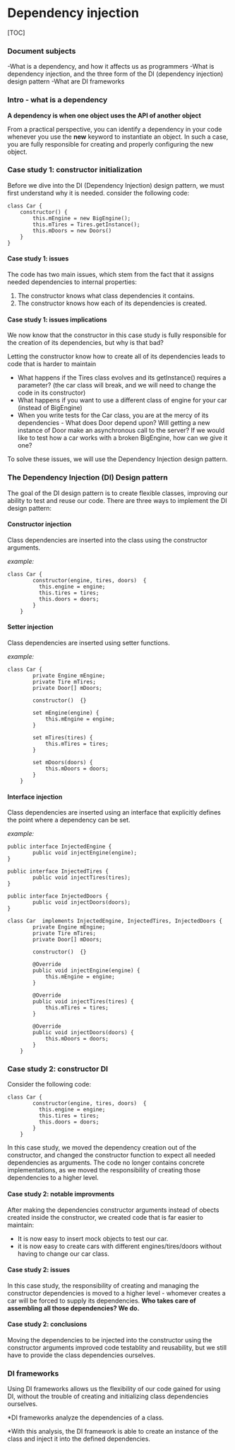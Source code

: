 # Dependency injection
 [TOC]
### Document subjects
-What is a dependency, and how it affects us as programmers
-What is dependency injection, and the three form of the DI (dependency injection) design pattern
-What are DI frameworks

### Intro - what is a dependency
**A dependency is when one object uses the API of another object**

From a practical perspective, you can identify a dependency in your code whenever you use the **new**  keyword to instantiate an object.  In such a case, you are fully responsible for creating and properly configuring the new object.

### Case study 1: constructor initialization
Before we dive into the DI (Dependency Injection) design pattern, we must first understand why it is needed. consider the following code:
```
class Car {
	constructor() {
		this.mEngine = new BigEngine();
		this.mTires = Tires.getInstance();
		this.mDoors = new Doors()
	}
}
```

#### Case study 1: issues
The code has two main issues, which stem from the fact that it assigns needed dependencies to internal properties:
1. The constructor knows what class dependencies it contains.
2. The constructor knows how each of its dependencies is created.

#### Case study 1: issues implications
We now know that the constructor in this case study is fully responsible for the creation of its dependencies, but why is that bad? 

Letting the constructor know how to create all of its dependencies leads to code that is harder to maintain
* What happens if the Tires class evolves and its getInstance() requires a parameter? (the car class will break, and we will need to change the code in its constructor)
* What happens if you want to use a different class of engine for your car (instead of BigEngine)
* When you write tests for the Car class, you are at the mercy of its dependencies - What does Door depend upon? Will getting a new instance of Door make an asynchronous call to the server? If we would like to test how a car works with a broken BigEngine, how can we give it one?

To solve these issues, we will use the Dependency Injection design pattern.

### The Dependency Injection (DI) Design pattern
The goal of the DI design pattern is to create flexible classes, improving our ability to test and reuse our code.
There are three ways to implement the DI design pattern:
#### Constructor injection
Class dependencies are inserted into the class using the constructor arguments.

*example:*
```
class Car {
  		constructor(engine, tires, doors)  {
  		  this.engine = engine;
  		  this.tires = tires;
  		  this.doors = doors;
  		}
	}
```
#### Setter injection
Class dependencies are inserted using setter functions.

*example:*
```
class Car {
		private Engine mEngine;
		private Tire mTires;
		private Door[] mDoors;

		constructor()  {}

		set mEngine(engine) {
			this.mEngine = engine;
		}
		
		set mTires(tires) {
			this.mTires = tires;
		}
		
		set mDoors(doors) {
			this.mDoors = doors;
		}
	}
```
#### Interface injection
Class dependencies are inserted using an interface that explicitly defines the point where a dependency can be set.

*example:*
```
public interface InjectedEngine {
		public void injectEngine(engine);
}

public interface InjectedTires {
		public void injectTires(tires);
}

public interface InjectedDoors {
		public void injectDoors(doors);
}

class Car  implements InjectedEngine, InjectedTires, InjectedDoors {
		private Engine mEngine;
		private Tire mTires;
		private Door[] mDoors;

		constructor()  {}

		@Override
		public void injectEngine(engine) {
			this.mEngine = engine;
		}

		@Override
		public void injectTires(tires) {
			this.mTires = tires;
		}

		@Override
		public void injectDoors(doors) {
			this.mDoors = doors;
		}
	}
```

### Case study 2: constructor DI
Consider the following code:
```
class Car {
  		constructor(engine, tires, doors)  {
  		  this.engine = engine;
  		  this.tires = tires;
  		  this.doors = doors;
  		}
	}
```
In this case study, we moved the dependency creation out of the constructor, and changed the constructor function to expect all needed dependencies as arguments. The code no longer contains concrete implementations, as we moved the responsibility of creating those dependencies to a higher level.

#### Case study 2: notable improvments
After making the dependencies constructor arguments instead of obects created inside the constructor, we created code that is far easier to maintain:
* It is now easy to insert mock objects to test our car.
* it is now easy to create cars with different engines/tires/doors without having to change our car class.


#### Case study 2: issues
In this case study, the responsibility of creating and managing the constructor dependencies is moved to a higher level - whomever creates a car will be forced to supply its dependencies.
**Who takes care of assembling all those dependencies? We do.**
#### Case study 2: conclusions
Moving the dependencies to be  injected into the constructor using the constructor arguments improved code testablity and reusability, but we still have to provide the class dependencies ourselves.
### DI frameworks

Using DI frameworks allows us the flexibility of our code gained for using DI, without the trouble of creating and initializing class dependencies ourselves.

*DI frameworks analyze the dependencies of a class. 

*With this analysis, the DI framework is able to create an instance of the class and inject it into the defined dependencies.
